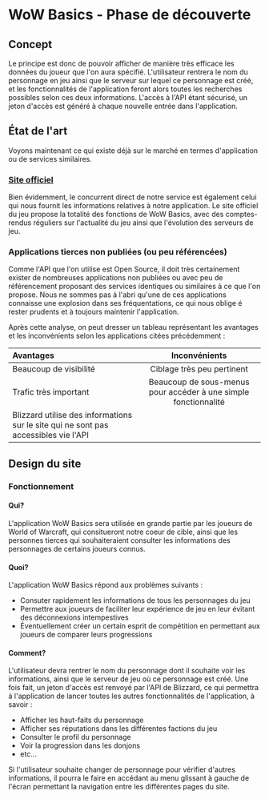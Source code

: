 # WoW Basics - Phase de découverte

## Concept

Le principe est donc de pouvoir afficher de manière très efficace les données du joueur que l'on aura spécifié. L'utilisateur rentrera le nom du personnage en jeu ainsi que le serveur sur lequel ce personnage est créé, et les fonctionnalités de l'application feront alors toutes les recherches possibles selon ces deux informations. L'accès à l'API étant sécurisé, un jeton d'accès est généré à chaque nouvelle entrée dans l'application.

## État de l'art

Voyons maintenant ce qui existe déjà sur le marché en termes d'application ou de services similaires.

### [Site officiel](https://worldofwarcraft.com/fr-fr/)

Bien évidemment, le concurrent direct de notre service est également celui qui nous fournit les informations relatives à notre application. Le site officiel du jeu propose la totalité des fonctions de WoW Basics, avec des comptes-rendus réguliers sur l'actualité du jeu ainsi que l'évolution des serveurs de jeu.

### Applications tierces non publiées (ou peu référencées)

Comme l'API que l'on utilise est Open Source, il doit très certainement exister de nombreuses applications non publiées ou avec peu de référencement proposant des services identiques ou similaires à ce que l'on propose. Nous ne sommes pas à l'abri qu'une de ces applications connaisse une explosion dans ses fréquentations, ce qui nous oblige é rester prudents et à toujours maintenir l'application. 

Après cette analyse, on peut dresser un tableau représentant les avantages et les inconvénients selon les applications citées précédemment :

| Avantages              |    Inconvénients           |
| :----------------------|:--------------------------:|
| Beaucoup de visibilité | Ciblage très peu pertinent |
| Trafic très important  | Beaucoup de sous-menus pour accéder à une simple fonctionnalité |
| Blizzard utilise des informations sur le site qui ne sont pas accessibles vie l'API |  |

## Design du site

### Fonctionnement

#### Qui?

L'application WoW Basics sera utilisée en grande partie par les joueurs de World of Warcraft, qui consitueront notre coeur de cible, ainsi que les personnes tierces qui souhaiteraient consulter les informations des personnages de certains joueurs connus.

#### Quoi?

L'application WoW Basics répond aux problèmes suivants :

- Consuter rapidement les informations de tous les personnages du jeu
- Permettre aux joueurs de faciliter leur expérience de jeu en leur évitant des déconnexions intempestives
- Éventuellement créer un certain esprit de compétition en permettant aux joueurs de comparer leurs progressions

#### Comment?

L'utilisateur devra rentrer le nom du personnage dont il souhaite voir les informations, ainsi que le serveur de jeu où ce personnage est créé. Une fois fait, un jeton d'accès est renvoyé par l'API de Blizzard, ce qui permettra à l'application de lancer toutes les autres fonctionnalités de l'application, à savoir :

- Afficher les haut-faits du personnage
- Afficher ses réputations dans les différentes factions du jeu
- Consulter le profil du personnage
- Voir la progression dans les donjons
- etc...

Si l'utilisateur souhaite changer de personnage pour vérifier d'autres informations, il pourra le faire en accédant au menu glissant à gauche de l'écran permettant la navigation entre les différentes pages du site.